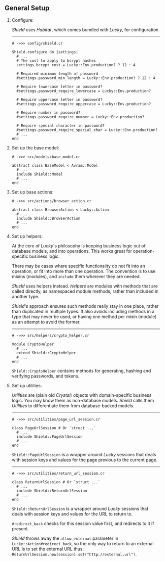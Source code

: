 ## General Setup

1. Configure:

   *Shield* uses *Habitat*, which comes bundled with *Lucky*, for configuration.

   ---
   ```crystal
   # ->>> config/shield.cr

   Shield.configure do |settings|
     # ...
     # The cost to apply to bcrypt hashes
     settings.bcrypt_cost = Lucky::Env.production? ? 12 : 4

     # Required minimum length of password
     #settings.password_min_length = Lucky::Env.production? ? 12 : 4

     # Require lowercase letter in password?
     #settings.password_require_lowercase = Lucky::Env.production?

     # Require uppercase letter in password?
     #settings.password_require_uppercase = Lucky::Env.production?

     # Require number in password?
     #settings.password_require_number = Lucky::Env.production?

     # Require special character in password?
     #settings.password_require_special_char = Lucky::Env.production?
     # ...
   end
   ```

1. Set up the base model:

   ```crystal
   # ->>> src/models/base_model.cr

   abstract class BaseModel < Avram::Model
     # ...
     include Shield::Model
     # ...
   end
   ```

1. Set up base actions:

   ```crystal
   # ->>> src/actions/browser_action.cr

   abstract class BrowserAction < Lucky::Action
     # ...
     include Shield::BrowserAction
     # ...
   end
   ```

1. Set up helpers:

   At the core of *Lucky*'s philosophy is keeping business logic out of database models, and into operations. This works great for operation-specific business logic.

   There may be cases where specific functionality do not fit into an operation, or fit into more than one operation. The convention is to use mixins (modules), and `include` them wherever they are needed.

   *Shield* uses helpers instead. *Helpers* are modules with methods that are called directly, as namespaced module methods, rather than included in another type.

   *Shield*'s approach ensures such methods really stay in one place, rather than duplicated in multiple types. It also avoids including methods in a type that may never be used, or having one method per mixin (module) as an attempt to avoid the former.

   ---
   ```crystal
   # ->>> src/helpers/crypto_helper.cr

   module CryptoHelper
     # ...
     extend Shield::CryptoHelper
     # ...
   end
   ```

   `Shield::CryptoHelper` contains methods for generating, hashing and verifying passwords, and tokens.

1. Set up utilities:

   *Utilities* are (plain old *Crystal*) objects with domain-specific business logic. You may know them as non-database models. *Shield* calls them *Utilities* to differentiate them from database-backed models.

   ---
   ```crystal
   # ->>> src/utilities/page_url_session.cr

   class PageUrlSession # Or `struct ...`
     # ...
     include Shield::PageUrlSession
     # ...
   end
   ```

   `Shield::PageUrlSession` is a wrapper around *Lucky* sessions that deals with session keys and values for the page previous to the current page.

   ---
   ```crystal
   # ->>> src/utilities/return_url_session.cr

   class ReturnUrlSession # Or `struct ...`
     # ...
     include Shield::ReturnUrlSession
     # ...
   end
   ```

   `Shield::ReturnUrlSession` is a wrapper around *Lucky* sessions that deals with session keys and values for the URL to return to.

   `#redirect_back` checks for this session value first, and redirects to it if present.

   *Shield* throws away the `allow_external` parameter in `Lucky::Action#redirect_back`, so the only way to return to an external URL is to set the external URL thus: `ReturnUrlSession.new(session).set("http://external.url")`.

